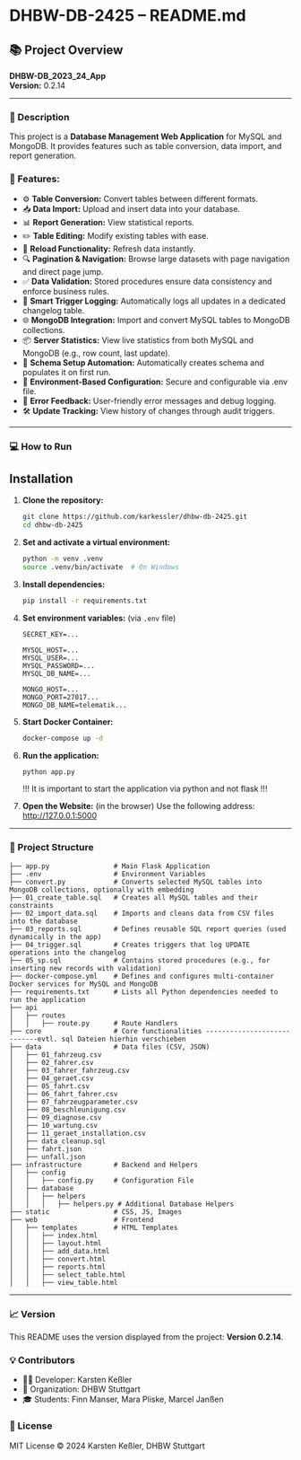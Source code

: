 # DHBW-DB-2425 – README.md

## 📚 Project Overview  
**DHBW-DB_2023_24_App**  
**Version:** 0.2.14  

---
### 📝 Description
This project is a **Database Management Web Application** for MySQL and MongoDB. It provides features such as table conversion, data import, and report generation.

### 🚀 Features:
- ⚙️ **Table Conversion:** Convert tables between different formats.
- 📥 **Data Import:** Upload and insert data into your database.
- 📊 **Report Generation:** View statistical reports.
- ✏️ **Table Editing:** Modify existing tables with ease.
- 🔄 **Reload Functionality:** Refresh data instantly.
- 🔍 **Pagination & Navigation:** Browse large datasets with page navigation and direct page jump.
- ✅ **Data Validation:** Stored procedures ensure data consistency and enforce business rules.
- 🧠 **Smart Trigger Logging:** Automatically logs all updates in a dedicated changelog table.
- 🌐 **MongoDB Integration:** Import and convert MySQL tables to MongoDB collections.
- 📦 **Server Statistics:** View live statistics from both MySQL and MongoDB (e.g., row count, last update).
- 🔧 **Schema Setup Automation:** Automatically creates schema and populates it on first run.
- 🔐 **Environment-Based Configuration:** Secure and configurable via .env file.
- 🚨 **Error Feedback:** User-friendly error messages and debug logging.
- 🛠️ **Update Tracking:** View history of changes through audit triggers.

---
### 💻 How to Run

## Installation

1. **Clone the repository:**
   ```sh
   git clone https://github.com/karkessler/dhbw-db-2425.git
   cd dhbw-db-2425

2. **Set and activate a virtual environment:**
   ```sh
   python -m venv .venv
   source .venv/bin/activate  # On Windows 

3. **Install dependencies:**  
   ```bash
   pip install -r requirements.txt
   ```
   
2. **Set environment variables:** (via `.env` file)
   ```env
   SECRET_KEY=...

   MYSQL_HOST=...
   MYSQL_USER=...
   MYSQL_PASSWORD=...
   MYSQL_DB_NAME=...

   MONGO_HOST=...
   MONGO_PORT=27017...
   MONGO_DB_NAME=telematik...
   
   ```

3. **Start Docker Container:**
   ```bash
   docker-compose up -d
   ```

4. **Run the application:**  
   ```bash
   python app.py
   ```
   !!! It is important to start the application via python and not flask !!!

5. **Open the Website:** (in the browser)
   Use the following address: http://127.0.0.1:5000

---
### 📂 Project Structure
```
├── app.py                # Main Flask Application
├── .env                  # Environment Variables
├── convert.py            # Converts selected MySQL tables into MongoDB collections, optionally with embedding
├── 01_create_table.sql   # Creates all MySQL tables and their constraints
├── 02_import_data.sql    # Imports and cleans data from CSV files into the database
├── 03_reports.sql        # Defines reusable SQL report queries (used dynamically in the app)
├── 04_trigger.sql        # Creates triggers that log UPDATE operations into the changelog
├── 05_sp.sql             # Contains stored procedures (e.g., for inserting new records with validation)
├── docker-compose.yml    # Defines and configures multi-container Docker services for MySQL and MongoDB
├── requirements.txt      # Lists all Python dependencies needed to run the application
├── api
│   ├── routes
│   │   ├── route.py      # Route Handlers
├── core                  # Core functionalities ----------------------------evtl. sql Dateien hierhin verschieben
├── data                  # Data files (CSV, JSON)
│   ├── 01_fahrzeug.csv
│   ├── 02_fahrer.csv
│   ├── 03_fahrer_fahrzeug.csv
│   ├── 04_geraet.csv
│   ├── 05_fahrt.csv
│   ├── 06_fahrt_fahrer.csv
│   ├── 07_fahrzeugparameter.csv
│   ├── 08_beschleunigung.csv
│   ├── 09_diagnose.csv
│   ├── 10_wartung.csv
│   ├── 11_geraet_installation.csv
│   ├── data_cleanup.sql
│   ├── fahrt.json
│   ├── unfall.json
├── infrastructure        # Backend and Helpers
│   ├── config
│   │   ├── config.py     # Configuration File
│   ├── database
│   │   ├── helpers
│   │   │   ├── helpers.py # Additional Database Helpers
├── static                # CSS, JS, Images
├── web                   # Frontend
│   ├── templates         # HTML Templates
│   │   ├── index.html
│   │   ├── layout.html
│   │   ├── add_data.html
│   │   ├── convert.html
│   │   ├── reports.html
│   │   ├── select_table.html
│   │   ├── view_table.html

```

---
### 📈 Version
This README uses the version displayed from the project: **Version 0.2.14**.

### 💡 Contributors
- 🧑‍💻 Developer: Karsten Keßler
- 🏫 Organization: DHBW Stuttgart
- 🎓 Students: Finn Manser, Mara Pliske, Marcel Janßen

### 📜 License
MIT License © 2024 Karsten Keßler, DHBW Stuttgart